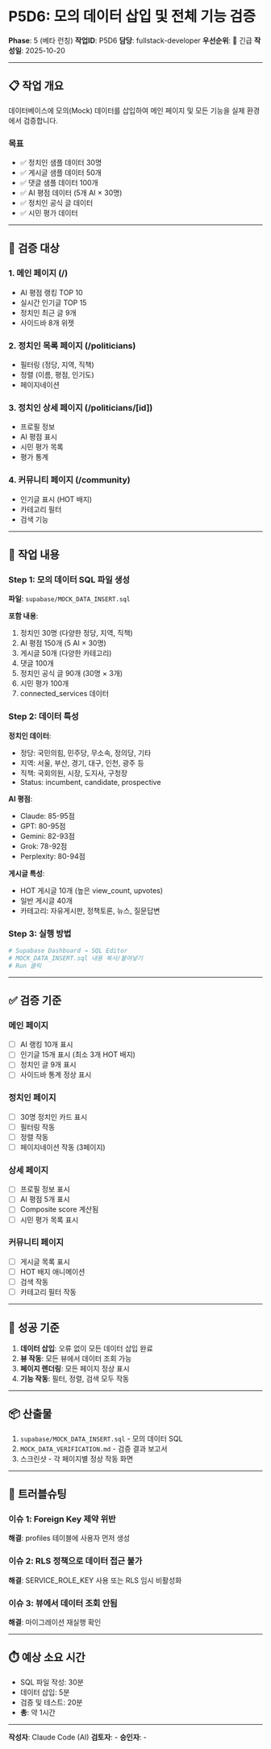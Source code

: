 # P5D6: 모의 데이터 삽입 및 전체 기능 검증

**Phase**: 5 (베타 런칭)
**작업ID**: P5D6
**담당**: fullstack-developer
**우선순위**: 🔴 긴급
**작성일**: 2025-10-20

---

## 📋 작업 개요

데이터베이스에 모의(Mock) 데이터를 삽입하여 메인 페이지 및 모든 기능을 실제 환경에서 검증합니다.

### 목표
- ✅ 정치인 샘플 데이터 30명
- ✅ 게시글 샘플 데이터 50개
- ✅ 댓글 샘플 데이터 100개
- ✅ AI 평점 데이터 (5개 AI × 30명)
- ✅ 정치인 공식 글 데이터
- ✅ 시민 평가 데이터

---

## 🎯 검증 대상

### 1. 메인 페이지 (/)
- AI 평점 랭킹 TOP 10
- 실시간 인기글 TOP 15
- 정치인 최근 글 9개
- 사이드바 8개 위젯

### 2. 정치인 목록 페이지 (/politicians)
- 필터링 (정당, 지역, 직책)
- 정렬 (이름, 평점, 인기도)
- 페이지네이션

### 3. 정치인 상세 페이지 (/politicians/[id])
- 프로필 정보
- AI 평점 표시
- 시민 평가 목록
- 평가 통계

### 4. 커뮤니티 페이지 (/community)
- 인기글 표시 (HOT 배지)
- 카테고리 필터
- 검색 기능

---

## 📝 작업 내용

### Step 1: 모의 데이터 SQL 파일 생성

**파일**: `supabase/MOCK_DATA_INSERT.sql`

**포함 내용**:
1. 정치인 30명 (다양한 정당, 지역, 직책)
2. AI 평점 150개 (5 AI × 30명)
3. 게시글 50개 (다양한 카테고리)
4. 댓글 100개
5. 정치인 공식 글 90개 (30명 × 3개)
6. 시민 평가 100개
7. connected_services 데이터

### Step 2: 데이터 특성

**정치인 데이터**:
- 정당: 국민의힘, 민주당, 무소속, 정의당, 기타
- 지역: 서울, 부산, 경기, 대구, 인천, 광주 등
- 직책: 국회의원, 시장, 도지사, 구청장
- Status: incumbent, candidate, prospective

**AI 평점**:
- Claude: 85-95점
- GPT: 80-95점
- Gemini: 82-93점
- Grok: 78-92점
- Perplexity: 80-94점

**게시글 특성**:
- HOT 게시글 10개 (높은 view_count, upvotes)
- 일반 게시글 40개
- 카테고리: 자유게시판, 정책토론, 뉴스, 질문답변

### Step 3: 실행 방법

```bash
# Supabase Dashboard → SQL Editor
# MOCK_DATA_INSERT.sql 내용 복사/붙여넣기
# Run 클릭
```

---

## ✅ 검증 기준

### 메인 페이지
- [ ] AI 랭킹 10개 표시
- [ ] 인기글 15개 표시 (최소 3개 HOT 배지)
- [ ] 정치인 글 9개 표시
- [ ] 사이드바 통계 정상 표시

### 정치인 페이지
- [ ] 30명 정치인 카드 표시
- [ ] 필터링 작동
- [ ] 정렬 작동
- [ ] 페이지네이션 작동 (3페이지)

### 상세 페이지
- [ ] 프로필 정보 표시
- [ ] AI 평점 5개 표시
- [ ] Composite score 계산됨
- [ ] 시민 평가 목록 표시

### 커뮤니티 페이지
- [ ] 게시글 목록 표시
- [ ] HOT 배지 애니메이션
- [ ] 검색 작동
- [ ] 카테고리 필터 작동

---

## 🚀 성공 기준

1. **데이터 삽입**: 오류 없이 모든 데이터 삽입 완료
2. **뷰 작동**: 모든 뷰에서 데이터 조회 가능
3. **페이지 렌더링**: 모든 페이지 정상 표시
4. **기능 작동**: 필터, 정렬, 검색 모두 작동

---

## 📦 산출물

1. `supabase/MOCK_DATA_INSERT.sql` - 모의 데이터 SQL
2. `MOCK_DATA_VERIFICATION.md` - 검증 결과 보고서
3. 스크린샷 - 각 페이지별 정상 작동 화면

---

## 🔧 트러블슈팅

### 이슈 1: Foreign Key 제약 위반
**해결**: profiles 테이블에 사용자 먼저 생성

### 이슈 2: RLS 정책으로 데이터 접근 불가
**해결**: SERVICE_ROLE_KEY 사용 또는 RLS 임시 비활성화

### 이슈 3: 뷰에서 데이터 조회 안됨
**해결**: 마이그레이션 재실행 확인

---

## ⏱️ 예상 소요 시간

- SQL 파일 작성: 30분
- 데이터 삽입: 5분
- 검증 및 테스트: 20분
- **총**: 약 1시간

---

**작성자**: Claude Code (AI)
**검토자**: -
**승인자**: -
